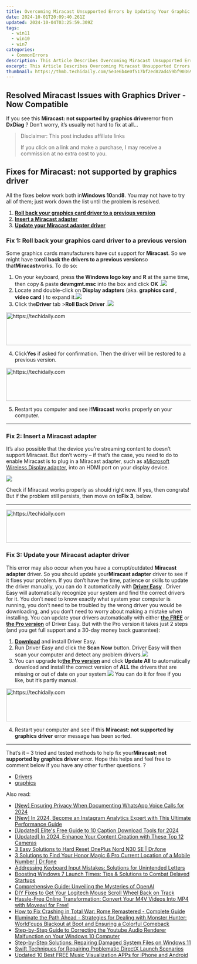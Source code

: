 ```yaml
---
title: Overcoming Miracast Unsupported Errors by Updating Your Graphic Card's Driver
date: 2024-10-01T20:09:40.261Z
updated: 2024-10-04T03:25:59.309Z
tags:
  - win11
  - win10
  - win7
categories:
  - CommonErrors
description: This Article Describes Overcoming Miracast Unsupported Errors by Updating Your Graphic Card's Driver
excerpt: This Article Describes Overcoming Miracast Unsupported Errors by Updating Your Graphic Card's Driver
thumbnail: https://thmb.techidaily.com/5e3e6b4e0f517bf2ed82ad459bf90369516144d1c062bf870fbc9fd76648c39e.jpg
---
```


## Resolved Miracast Issues with Graphics Driver - Now Compatible

If you see this **Miracast: not supported by graphics driver**error from **DxDiag** ? Don’t worry, it’s usually not hard to fix at all…

>  Disclaimer: This post includes affiliate links
>
>  If you click on a link and make a purchase, I may receive a commission at no extra cost to you.
>

## Fixes for Miracast: not supported by graphics driver

All the fixes below work both in**Windows 10**and**8**. You may not have to try all of them; just work down the list until the problem is resolved.

1. **[Roll back your graphics card driver to a previous version](https://tools.techidaily.com/drivereasy/download/)**
2. **[Insert a Miracast adapter](https://tools.techidaily.com/drivereasy/download/)**
3. **[Update your Miracast adapter driver](https://tools.techidaily.com/drivereasy/download/)**

### Fix 1: Roll back your graphics card driver to a previous version

Some graphics cards manufacturers have cut support for **Miracast**. So we might have to**roll back the drivers to a previous version**so that**Miracast**works. To do so:

1. On your keyboard, press  **the Windows logo key**  and   **R** at the same time, then copy & paste **devmgmt.msc**  into the box and click  **OK**  .![](https://images.drivereasy.com/wp-content/uploads/2018/05/img_5afb9c1b96ba9.png)
2. Locate and double-click on **Display adapters**  (aka. **graphics card** , **video card** ) to expand it.![](https://images.drivereasy.com/wp-content/uploads/2018/07/img_5b42e2baf0279.jpg)
3. Click the**Driver** tab >**Roll Back Driver** .![](https://images.drivereasy.com/wp-content/uploads/2018/07/img_5b42e27a083b7.jpg)

<!-- affiliate ads begin -->
<a href="https://ephamedtechinc.pxf.io/c/5597632/2137201/26400" target="_top" id="2137201">
  <img src="//a.impactradius-go.com/display-ad/26400-2137201" border="0" alt="https://techidaily.com" width="728" height="90"/>
</a>
<img height="0" width="0" src="https://ephamedtechinc.pxf.io/i/5597632/2137201/26400" style="position:absolute;visibility:hidden;" border="0" />
<!-- affiliate ads end -->

4. Click**Yes** if asked for confirmation. Then the driver will be restored to a previous version.

<!-- affiliate ads begin -->
<a href="https://appsumo.8odi.net/c/5597632/2087390/7443" target="_top" id="2087390">
  <img src="//a.impactradius-go.com/display-ad/7443-2087390" border="0" alt="https://techidaily.com" width="728" height="90"/>
</a>
<img height="0" width="0" src="https://appsumo.8odi.net/i/5597632/2087390/7443" style="position:absolute;visibility:hidden;" border="0" />
<!-- affiliate ads end -->

5. Restart you computer and see if**Miracast** works properly on your computer.

---

### Fix 2: Insert a **Miracast adapter**

It’s also possible that the device you’re streaming content to doesn’t support Miracast. But don’t worry – if that’s the case, you need to do to enable Miracast is to plug in a Miracast adapter, such as a[Microsoft Wireless Display adapter](https://www.amazon.com/Microsoft-Wireless-Display-Adapter-P3Q-00001/dp/B01AZC3J3M/ref=sr%5F1%5F1%5Fsspa?s=electronics&ie=UTF8&qid=1542013017&sr=1-1-spons&keywords=Microsoft+Wireless+Display+Adapter&psc=1&tag=drivereasycom-20), into an HDMI port on your display device.

![](https://images.drivereasy.com/wp-content/uploads/2018/11/img_5be94122c9d87.jpg)

Check if Miracast works properly as should right now. If yes, then congrats! But if the problem still persists, then move on to**Fix 3**, below.

---

<!-- affiliate ads begin -->
<a href="https://appsumo.8odi.net/c/5597632/2112007/7443" target="_top" id="2112007">
  <img src="//a.impactradius-go.com/display-ad/7443-2112007" border="0" alt="https://techidaily.com" width="728" height="90"/>
</a>
<img height="0" width="0" src="https://appsumo.8odi.net/i/5597632/2112007/7443" style="position:absolute;visibility:hidden;" border="0" />
<!-- affiliate ads end -->

### Fix 3: Update your **Miracast adapter** driver

This error may also occur when you have a corrupt/outdated **Miracast adapter** driver.  So you should update your**Miracast adapter** driver  to see if it fixes your problem. If you don’t have the time, patience or skills to update the driver manually, you can do it automatically with **[Driver Easy](https://tools.techidaily.com/drivereasy/download/)** .  Driver Easy will automatically recognize your system and find the correct drivers for it. You don’t need to know exactly what system your computer is running, you don’t need to be troubled by the wrong driver you would be downloading, and you don’t need to worry about making a mistake when installing.  You can update your drivers automatically with either **[the FREE](https://tools.techidaily.com/drivereasy/download/)**  or **[the Pro version](https://tools.techidaily.com/drivereasy/download/)**  of Driver Easy. But with the Pro version it takes just 2 steps (and you get full support and a 30-day money back guarantee):

1. **[Download](https://tools.techidaily.com/drivereasy/download/)**  and install Driver Easy.
2. Run Driver Easy and click the **Scan Now** button. Driver Easy will then scan your computer and detect any problem drivers.![](https://images.drivereasy.com/wp-content/uploads/2018/07/img_5b43060ad35f9.jpg)
3. You can upgrade to[**the Pro version**](https://tools.techidaily.com/drivereasy/download/)  and click **Update All** to automatically download and install the correct version of **ALL**  the drivers that are missing or out of date on your system.![](https://images.drivereasy.com/wp-content/uploads/2018/07/img_5b43066ed2b95.jpg) You can do it for free if you like, but it’s partly manual.

<!-- affiliate ads begin -->
<a href="https://appsumo.8odi.net/c/5597632/2049383/7443" target="_top" id="2049383">
  <img src="//a.impactradius-go.com/display-ad/7443-2049383" border="0" alt="https://techidaily.com" width="728" height="90"/>
</a>
<img height="0" width="0" src="https://appsumo.8odi.net/i/5597632/2049383/7443" style="position:absolute;visibility:hidden;" border="0" />
<!-- affiliate ads end -->

4. Restart your computer and see if this **Miracast: not supported by graphics driver** error message has been sorted.

---

That’s it  – 3 tried and tested methods to help fix your**Miracast: not supported by graphics driver** error. Hope this helps and feel free to comment below if you have any other further questions. ?

* [Drivers](https://tools.techidaily.com/drivereasy/download/)
* [graphics](https://tools.techidaily.com/drivereasy/download/)

<ins class="adsbygoogle"
     style="display:block"
     data-ad-format="autorelaxed"
     data-ad-client="ca-pub-7571918770474297"
     data-ad-slot="1223367746"></ins>

<ins class="adsbygoogle"
     style="display:block"
     data-ad-client="ca-pub-7571918770474297"
     data-ad-slot="8358498916"
     data-ad-format="auto"
     data-full-width-responsive="true"></ins>

<span class="atpl-alsoreadstyle">Also read:</span>
<div><ul>
<li><a href="https://screen-video-capture.techidaily.com/new-ensuring-privacy-when-documenting-whatsapp-voice-calls-for-2024/"><u>[New] Ensuring Privacy When Documenting WhatsApp Voice Calls for 2024</u></a></li>
<li><a href="https://instagram-video-files.techidaily.com/new-in-2024-become-an-instagram-analytics-expert-with-this-ultimate-performance-guide/"><u>[New] In 2024, Become an Instagram Analytics Expert with This Ultimate Performance Guide</u></a></li>
<li><a href="https://youtube-blog.techidaily.com/ed-elites-free-guide-to-10-caption-download-tools-for-2024/"><u>[Updated] Elite's Free Guide to 10 Caption Download Tools for 2024</u></a></li>
<li><a href="https://facebook-record-videos.techidaily.com/updated-in-2024-enhance-your-content-creation-with-these-top-12-cameras/"><u>[Updated] In 2024, Enhance Your Content Creation with These Top 12 Cameras</u></a></li>
<li><a href="https://phone-solutions.techidaily.com/3-easy-solutions-to-hard-reset-oneplus-nord-n30-se-drfone-by-drfone-reset-android-reset-android/"><u>3 Easy Solutions to Hard Reset OnePlus Nord N30 SE | Dr.fone</u></a></li>
<li><a href="https://android-location-track.techidaily.com/3-solutions-to-find-your-honor-magic-6-pro-current-location-of-a-mobile-number-drfone-by-drfone-virtual-android/"><u>3 Solutions to Find Your Honor Magic 6 Pro Current Location of a Mobile Number | Dr.fone</u></a></li>
<li><a href="https://win-howtos.techidaily.com/addressing-keyboard-input-mistakes-solutions-for-unintended-letters/"><u>Addressing Keyboard Input Mistakes: Solutions for Unintended Letters</u></a></li>
<li><a href="https://win-howtos.techidaily.com/boosting-windows-7-launch-times-tips-and-solutions-to-combat-delayed-startups/"><u>Boosting Windows 7 Launch Times: Tips & Solutions to Combat Delayed Startups</u></a></li>
<li><a href="https://tech-haven.techidaily.com/comprehensive-guide-unveiling-the-mysteries-of-openai/"><u>Comprehensive Guide: Unveiling the Mysteries of OpenAI</u></a></li>
<li><a href="https://win-howtos.techidaily.com/diy-fixes-to-get-your-logitech-mouse-scroll-wheel-back-on-track/"><u>DIY Fixes to Get Your Logitech Mouse Scroll Wheel Back on Track</u></a></li>
<li><a href="https://some-guidance.techidaily.com/hassle-free-online-transformation-convert-your-m4v-videos-into-mp4-with-moveavi-for-free/"><u>Hassle-Free Online Transformation: Convert Your M4V Videos Into MP4 with Moveavi for Free!</u></a></li>
<li><a href="https://win-howtos.techidaily.com/how-to-fix-crashing-in-total-war-rome-remastered-complete-guide/"><u>How to Fix Crashing in Total War: Rome Remastered - Complete Guide</u></a></li>
<li><a href="https://win-howtos.techidaily.com/illuminate-the-path-ahead-strategies-for-dealing-with-monster-hunter-worldcups-blackout-at-boot-and-ensuring-a-colorful-comeback/"><u>Illuminate the Path Ahead - Strategies for Dealing with Monster Hunter: World'cups Blackout at Boot and Ensuring a Colorful Comeback</u></a></li>
<li><a href="https://win-howtos.techidaily.com/step-by-step-guide-to-correcting-the-youtube-audio-renderer-malfunction-on-your-windows-10-computer/"><u>Step-by-Step Guide to Correcting the Youtube Audio Renderer Malfunction on Your Windows 10 Computer</u></a></li>
<li><a href="https://win-howtos.techidaily.com/step-by-step-solutions-repairing-damaged-system-files-on-windows-11/"><u>Step-by-Step Solutions: Repairing Damaged System Files on Windows 11</u></a></li>
<li><a href="https://win-howtos.techidaily.com/swift-techniques-for-repairing-problematic-directx-launch-scenarios/"><u>Swift Techniques for Repairing Problematic DirectX Launch Scenarios</u></a></li>
<li><a href="https://sound-tweaking.techidaily.com/updated-10-best-free-music-visualization-apps-for-iphone-and-android/"><u>Updated 10 Best FREE Music Visualization APPs for iPhone and Android</u></a></li>
</ul></div>

